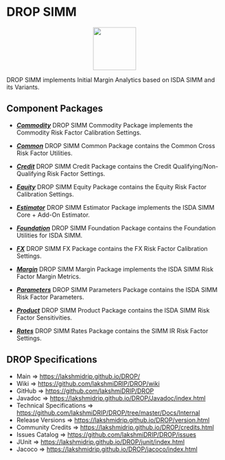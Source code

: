 # DROP SIMM

<p align="center"><img src="https://github.com/lakshmiDRIP/DROP/blob/master/DRIP_Logo.gif?raw=true" width="100"></p>

DROP SIMM implements Initial Margin Analytics based on ISDA SIMM and its Variants.


## Component Packages

 * [***Commodity***](https://github.com/lakshmiDRIP/DROP/tree/master/src/main/java/org/drip/simm/commodity)
 DROP SIMM Commodity Package implements the Commodity Risk Factor Calibration Settings.

 * [***Common***](https://github.com/lakshmiDRIP/DROP/tree/master/src/main/java/org/drip/simm/common)
 DROP SIMM Common Package contains the Common Cross Risk Factor Utilities.

 * [***Credit***](https://github.com/lakshmiDRIP/DROP/tree/master/src/main/java/org/drip/simm/credit)
 DROP SIMM Credit Package contains the Credit Qualifying/Non-Qualifying Risk Factor Settings.

 * [***Equity***](https://github.com/lakshmiDRIP/DROP/tree/master/src/main/java/org/drip/simm/equity)
 DROP SIMM Equity Package contains the Equity Risk Factor Calibration Settings.

 * [***Estimator***](https://github.com/lakshmiDRIP/DROP/tree/master/src/main/java/org/drip/simm/estimator)
 DROP SIMM Estimator Package implements the ISDA SIMM Core + Add-On Estimator.

 * [***Foundation***](https://github.com/lakshmiDRIP/DROP/tree/master/src/main/java/org/drip/simm/foundation)
 DROP SIMM Foundation Package contains the Foundation Utilities for ISDA SIMM.

 * [***FX***](https://github.com/lakshmiDRIP/DROP/tree/master/src/main/java/org/drip/simm/fx)
 DROP SIMM FX Package contains the FX Risk Factor Calibration Settings.

 * [***Margin***](https://github.com/lakshmiDRIP/DROP/tree/master/src/main/java/org/drip/simm/margin)
 DROP SIMM Margin Package implements the ISDA SIMM Risk Factor Margin Metrics.

 * [***Parameters***](https://github.com/lakshmiDRIP/DROP/tree/master/src/main/java/org/drip/simm/parameters)
 DROP SIMM Parameters Package contains the ISDA SIMM Risk Factor Parameters.

 * [***Product***](https://github.com/lakshmiDRIP/DROP/tree/master/src/main/java/org/drip/simm/product)
 DROP SIMM Product Package contains the ISDA SIMM Risk Factor Sensitivities.

 * [***Rates***](https://github.com/lakshmiDRIP/DROP/tree/master/src/main/java/org/drip/simm/rates)
 DROP SIMM Rates Package contains the SIMM IR Risk Factor Settings.


## DROP Specifications

 * Main                     => https://lakshmidrip.github.io/DROP/
 * Wiki                     => https://github.com/lakshmiDRIP/DROP/wiki
 * GitHub                   => https://github.com/lakshmiDRIP/DROP
 * Javadoc                  => https://lakshmidrip.github.io/DROP/Javadoc/index.html
 * Technical Specifications => https://github.com/lakshmiDRIP/DROP/tree/master/Docs/Internal
 * Release Versions         => https://lakshmidrip.github.io/DROP/version.html
 * Community Credits        => https://lakshmidrip.github.io/DROP/credits.html
 * Issues Catalog           => https://github.com/lakshmiDRIP/DROP/issues
 * JUnit                    => https://lakshmidrip.github.io/DROP/junit/index.html
 * Jacoco                   => https://lakshmidrip.github.io/DROP/jacoco/index.html
